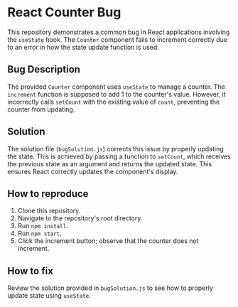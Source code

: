 # React Counter Bug

This repository demonstrates a common bug in React applications involving the `useState` hook.  The `Counter` component fails to increment correctly due to an error in how the state update function is used.

## Bug Description

The provided `Counter` component uses `useState` to manage a counter. The `increment` function is supposed to add 1 to the counter's value. However, it incorrectly calls `setCount` with the existing value of `count`, preventing the counter from updating.

## Solution

The solution file (`bugSolution.js`) corrects this issue by properly updating the state. This is achieved by passing a function to `setCount`, which receives the previous state as an argument and returns the updated state.  This ensures React correctly updates the component's display.

## How to reproduce

1. Clone this repository.
2. Navigate to the repository's root directory.
3. Run `npm install`.
4. Run `npm start`.
5. Click the increment button; observe that the counter does not increment.

## How to fix

Review the solution provided in `bugSolution.js` to see how to properly update state using `useState`.